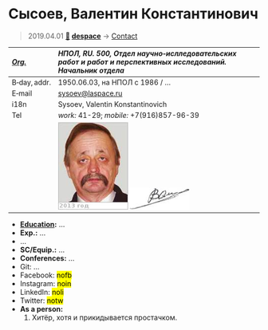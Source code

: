 # Сысоев, Валентин Константинович
> 2019.04.01 **[🚀](../index/index.md) [despace](index.md)** → [Contact](contact.md)

|*[Org.](contact.md)*|*НПОЛ, RU. 500, Отдел научно‑ислледовательских работ и работ и перспективных исследований. Начальник отдела*|
|:--|:--|
|B‑day, addr.| 1950.06.03, на НПОЛ с 1986 / … |
|E‑mail| <sysoev@laspace.ru> |
|i18n| Sysoev, Valentin Konstantinovich |
|Tel| *work:* 41-29; *mobile:* +7(916)857-96-39 |
|| [![](f/contact/s/sysoev1_photo_thumb.jpg)](f/contact/s/sysoev1_photo.jpg) [![](f/contact/s/sysoev1_sign_thumb.jpg)](f/contact/s/sysoev1_sign.png) |

   - **[Education](edu.md):** …
   - **Exp.:** …
   - …
   - **SC/Equip.:** …
   - **Conferences:** …
   - Git: …
   - Facebook: <mark>nofb</mark>
   - Instagram: <mark>noin</mark>
   - LinkedIn: <mark>noli</mark>
   - Twitter: <mark>notw</mark>
   - **As a person:**
      1. Хитёр, хотя и прикидывается простачком.
